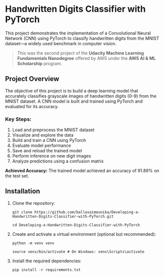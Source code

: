# Handwritten Digits Classifier with PyTorch

This project demonstrates the implementation of a Convolutional Neural Network (CNN) using PyTorch to classify handwritten digits from the MNIST dataset—a widely used benchmark in computer vision.

> This was the second project of the **Udacity Machine Learning Fundamentals Nanodegree** offered by AWS under the **AWS AI & ML Scholarship** program.

## Project Overview
The objective of this project is to build a deep learning model that accurately classifies grayscale images of handwritten digits (0–9) from the MNIST dataset. A CNN model is built and trained using PyTorch and evaluated for its accuracy.

### Key Steps:
1. Load and preprocess the MNIST dataset
2. Visualize and explore the data
3. Build and train a CNN using PyTorch
4. Evaluate model performance
5. Save and reload the trained model
6. Perform inference on new digit images
7. Analyze predictions using a confusion matrix

**Achieved Accuracy:**
The trained model achieved an accuracy of 91.89% on the test set.

## Installation

1. Clone the repository:
   ```
   git clone https://github.com/ballasaimounika/Developing-a-Handwritten-Digits-Classifier-with-PyTorch.git
   
   cd Developing-a-Handwritten-Digits-Classifier-with-PyTorch
   ```
   
2. Create and activate a virtual environment (optional but recommended):
   ```
   python -m venv venv
   
   source venv/bin/activate # On Windows: venv\Scripts\activate
   ```
   
3. Install the required dependencies:
    ```
    pip install -r requirements.txt
    ```
